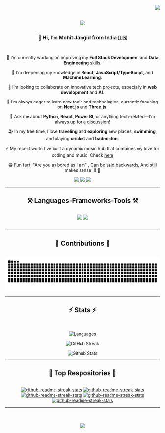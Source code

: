 
<img align="right" src="https://visitor-badge.laobi.icu/badge?page_id=Mohit-Jangid.Mohit-Jangid" />


<h1 align="center">
    <img src="https://readme-typing-svg.herokuapp.com/?font=Righteous&size=35&center=true&vCenter=true&width=500&height=70&duration=4000&lines=Hi+There+!!!+👋;+Welcome+to+my+work+space+!;" />
</h1>


<h3 align="center"> 👋 Hi, I’m Mohit Jangid from India 🇮🇳</h3>

<br/>

<div align="center">

🔭 I’m currently working on improving my **Full Stack Development** and **Data Engineering** skills.

🌱 I’m deepening my knowledge in **React**, **JavaScript/TypeScript**, and **Machine Learning**.

👯 I’m looking to collaborate on innovative tech projects, especially in **web development** and **AI**.

🤔 I’m always eager to learn new tools and technologies, currently focusing on **Next.js** and **Three.js**.

💬 Ask me about **Python**, **React**, **Power BI**, or anything tech-related—I’m always up for a discussion!

🏖️ In my free time, I love **traveling** and **exploring** new places, **swimming**, and playing **cricket** and **badminton**.

⚡ My recent work: I’ve built a dynamic music hub that combines my love for coding and music. Check [here](https://sunnyoneight.vercel.app/)

😁 Fun fact: "Are you as bored as I am" , Can be said backwards, And still makes sense !!! 🥱

</div>
 

<div align="center"> 

  <a href="mailto:jangidmohit6622@gmail.com">
    <img src="https://img.shields.io/badge/Gmail-333333?style=for-the-badge&logo=gmail&logoColor=red" />
  </a>

  <a href="http://www.linkedin.com/in/Mohit08" target="_blank">
    <img src="https://img.shields.io/badge/LinkedIn-0077B5?style=for-the-badge&logo=linkedin&logoColor=white" target="_blank" />
  </a>

  <a href="https://github.com/Mohit-Jangid" target="_blank">
     <img src="https://img.shields.io/badge/GitHub-100000?style=for-the-badge&logo=github&logoColor=white" target="_blank" /> 
  </a>

  <!-- will add portfolio in future -->

</div>

 <hr/>
 
<h2 align="center">⚒️ Languages-Frameworks-Tools ⚒️</h2>

<br/>

<div align="center">
    <img src="https://skillicons.dev/icons?i=python,html,css,vscode,mysql,ps,pr,windows" />
    <img src="https://skillicons.dev/icons?i=git,github,react,vite,nodejs,javascript,typescript,express,tailwind,mongodb" />
    <br>
</div>

<br/>
<hr/>

<div align="center">
  <h2>🐍 Contributions 🐍</h2>
  <br>
  <img alt="snake eating my contributions" src="https://raw.githubusercontent.com/Mohit-Jangid/Mohit-Jangid/output/github-contribution-grid-snake.svg" />

  <!-- ![github contribution grid snake animation](https://raw.githubusercontent.com/shahradelahi/shahradelahi/output/github-contribution-grid-snake-dark.svg#gh-dark-mode-only)
  
  ![github contribution grid snake animation](https://raw.githubusercontent.com/shahradelahi/shahradelahi/output/github-contribution-grid-snake.svg#gh-light-mode-only) -->
  
</div>

<hr/>

<h2 align="center">⚡ Stats ⚡</h2>
<br>
<div align=center>
    <p>
    <img src="https://github-readme-stats.vercel.app/api/top-langs?username=Mohit-Jangid&show_icons=true&theme=dark&locale=en&layout=compact" alt="Languages" />
    </p>
    <p>
    <img src="https://streak-stats.demolab.com?user=Mohit-Jangid&show_icons=true&theme=dark" alt="GitHub Streak" />
    </p>
    <p>
    <img src="https://github-readme-stats.vercel.app/api?username=Mohit-Jangid&show_icons=true&theme=dark" alt="Github Stats" />
    </p>
</div>

<hr/>

<!-- <div align="center">
<a href='https://ko-fi.com/V7V4RAK9C' target='_blank'><img height='64' style='border:0px;height:64px;' src='https://storage.ko-fi.com/cdn/kofi1.png?v=3' border='0' alt='Buy Me a Coffee at ko-fi.com' /></a>
</div> -->

<div align="center">
    <h2> 📌 Top Respositories 📌 </h2>
    <br>
    <a href="https://github.com/Mohit-Jangid/sunnyoneight"><img width="278" src="https://denvercoder1-github-readme-stats.vercel.app/api/pin/?username=Mohit-Jangid&repo=sunnyoneight&theme=dark&bg_color=1F222E&title_color=F8D866&hide_border=true&icon_color=F8D866&show_icons=false" alt="github-readme-streak-stats"></a>
    <a href="https://github.com/Mohit-Jangid/Plixer"><img width="278" src="https://denvercoder1-github-readme-stats.vercel.app/api/pin/?username=Mohit-Jangid&repo=Plixer&theme=dark&bg_color=1F222E&title_color=F8D866&hide_border=true&icon_color=F8D866&show_icons=false" alt="github-readme-streak-stats"></a>
   <a href="https://github.com/Mohit-Jangid/Mohit_Jangid"><img width="278" src="https://denvercoder1-github-readme-stats.vercel.app/api/pin/?username=Mohit-Jangid&repo=Mohit_Jangid&theme=dark&bg_color=1F222E&title_color=F8D866&hide_border=true&icon_color=F8D866&show_icons=false" alt="github-readme-streak-stats"></a>
    <a href="https://github.com/Mohit-Jangid/Image-Caption-Generator"><img width="278" src="https://denvercoder1-github-readme-stats.vercel.app/api/pin/?username=Mohit-Jangid&repo=Image-Caption-Generator&theme=dark&bg_color=1F222E&title_color=F8D866&hide_border=true&icon_color=F8D866&show_icons=false" alt="github-readme-streak-stats"></a>
    <a href="https://github.com/Mohit-Jangid/S18"><img width="278" src="https://denvercoder1-github-readme-stats.vercel.app/api/pin/?username=Mohit-Jangid&repo=S18&theme=dark&bg_color=1F222E&title_color=F8D866&hide_border=true&icon_color=F8D866&show_icons=false" alt="github-readme-streak-stats"></a>

</div>

<hr/>

<h1 align="center">
    <img src="https://readme-typing-svg.herokuapp.com/?font=Righteous&size=35&center=true&vCenter=true&width=500&height=70&duration=4000&lines=Shoot+me+a+message+!!!;+Thank+you+for+visiting+!;" />
</h1>

<br/>
